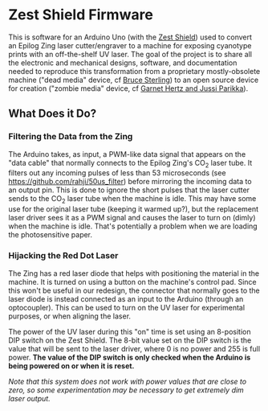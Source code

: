 # Zest Shield Firmware

This is software for an Arduino Uno (with the [Zest Shield](https://github.com/rahji/zestshield)) used to convert an Epilog Zing laser cutter/engraver to a machine for exposing cyanotype prints with an off-the-shelf UV laser. The goal of the project is to share all the electronic and mechanical designs, software, and documentation needed to reproduce this transformation from a proprietary mostly-obsolete machine ("dead media" device, cf [Bruce Sterling](http://www.deadmedia.org/)) to an open source device for creation ("zombie media" device, cf [Garnet Hertz and Jussi Parikka](https://www.researchgate.net/publication/273062231_Five_Principles_of_Zombie_Media)).

## What Does it Do?

### Filtering the Data from the Zing

The Arduino takes, as input, a PWM-like data signal that appears on the "data cable" that normally connects to the Epilog Zing's CO<sub>2</sub> laser tube. It filters out any incoming pulses of less than 53 microseconds (see <https://github.com/rahji/50us_filter>) before mirroring the incoming data to an output pin. This is done to ignore the short pulses that the laser cutter sends to the CO<sub>2</sub> laser tube when the machine is idle. This may have some use for the original laser tube (keeping it warmed up?), but the replacement laser driver sees it as a PWM signal and causes the laser to turn on (dimly) when the machine is idle. That's potentially a problem when we are loading the photosensitive paper.

### Hijacking the Red Dot Laser

The Zing has a red laser diode that helps with positioning the material in the machine. It is turned on using a button on the machine's control pad. Since this won't be useful in our redesign, the connector that normally goes to the laser diode is instead connected as an input to the Arduino (through an optocoupler). This can be used to turn on the UV laser for experimental purposes, or when aligning the laser.

The power of the UV laser during this "on" time is set using an 8-position DIP switch on the Zest Shield. The 8-bit value set on the DIP switch is the value that will be sent to the laser driver, where 0 is no power and 255 is full power. **The value of the DIP switch is only checked when the Arduino is being powered on or when it is reset.**

*Note that this system does not work with power values that are close to zero, so some experimentation may be necessary to get extremely dim laser output.*
